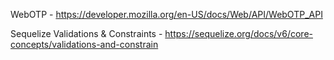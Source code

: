 WebOTP
    - https://developer.mozilla.org/en-US/docs/Web/API/WebOTP_API

Sequelize Validations & Constraints
    - https://sequelize.org/docs/v6/core-concepts/validations-and-constrain

